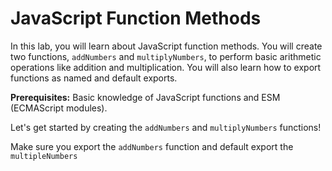 # JavaScript Function Methods

In this lab, you will learn about JavaScript function methods. You will create two functions, `addNumbers` and `multiplyNumbers`, to perform basic arithmetic operations like addition and multiplication. You will also learn how to export functions as named and default exports.

**Prerequisites:** Basic knowledge of JavaScript functions and ESM (ECMAScript modules).

Let's get started by creating the `addNumbers` and `multiplyNumbers` functions!

Make sure you export the `addNumbers` function and default export the `multipleNumbers`
